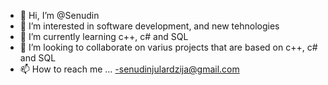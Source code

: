 - 👋 Hi, I’m @Senudin
- 👀 I’m interested in software development, and new tehnologies
- 🌱 I’m currently learning c++, c# and SQL
- 💞️ I’m looking to collaborate on varius projects that are based on c++, c# and SQL
- 📫 How to reach me ...
-senudinjulardzija@gmail.com
<!---
Senudin/Senudin is a ✨ special ✨ repository because its `README.md` (this file) appears on your GitHub profile.
You can click the Preview link to take a look at your changes.
--->

